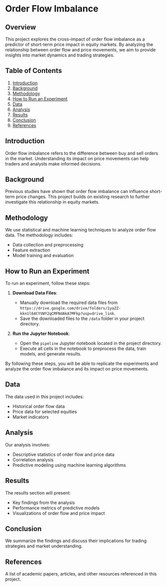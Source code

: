 # Order Flow Imbalance

## Overview
This project explores the cross-impact of order flow imbalance as a predictor of short-term price impact in equity markets. By analyzing the relationship between order flow and price movements, we aim to provide insights into market dynamics and trading strategies.

## Table of Contents
1. [Introduction](#introduction)
2. [Background](#background)
3. [Methodology](#methodology)
4. [How to Run an Experiment](#how-to-run-an-experiment)
5. [Data](#data)
6. [Analysis](#analysis)
7. [Results](#results)
8. [Conclusion](#conclusion)
9. [References](#references)

## Introduction
Order flow imbalance refers to the difference between buy and sell orders in the market. Understanding its impact on price movements can help traders and analysts make informed decisions.

## Background
Previous studies have shown that order flow imbalance can influence short-term price changes. This project builds on existing research to further investigate this relationship in equity markets.

## Methodology
We use statistical and machine learning techniques to analyze order flow data. The methodology includes:
- Data collection and preprocessing
- Feature extraction
- Model training and evaluation

## How to Run an Experiment
To run an experiment, follow these steps:

1. **Download Data Files**:
    - Manually download the required data files from `https://drive.google.com/drive/folders/1yaZZ-kkn1l64CYVWY2qCMFNdAkA7MFkp?usp=drive_link`.
    - Save the downloaded files to the `/data` folder in your project directory.

2. **Run the Jupyter Notebook**:
    - Open the `pipeline` Jupyter notebook located in the project directory.
    - Execute all cells in the notebook to preprocess the data, train models, and generate results.

By following these steps, you will be able to replicate the experiments and analyze the order flow imbalance and its impact on price movements.

## Data
The data used in this project includes:
- Historical order flow data
- Price data for selected equities
- Market indicators

## Analysis
Our analysis involves:
- Descriptive statistics of order flow and price data
- Correlation analysis
- Predictive modeling using machine learning algorithms

## Results
The results section will present:
- Key findings from the analysis
- Performance metrics of predictive models
- Visualizations of order flow and price impact

## Conclusion
We summarize the findings and discuss their implications for trading strategies and market understanding.

## References
A list of academic papers, articles, and other resources referenced in this project.